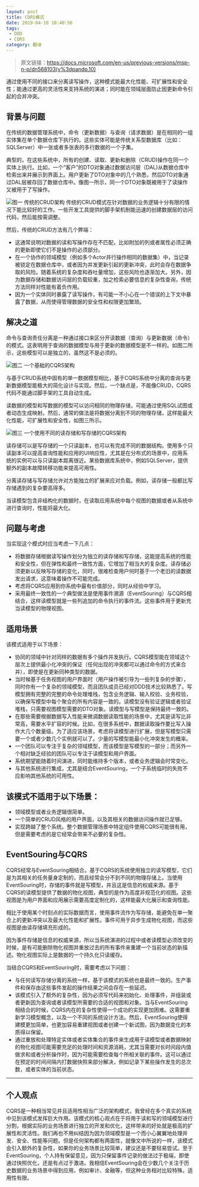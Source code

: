 ```yaml
---
layout: post
title: CQRS模式
date: 2019-04-16 10:40:56
tags: 
 - DDD
 - CQRS
category: 翻译
---
```


> 原文链接：https://docs.microsoft.com/en-us/previous-versions/msp-n-p/dn568103(v%3dpandp.10)

通过使用不同的接口来分离读写操作，这种模式能最大化性能、可扩展性和安全性；能通过更高的灵活性来支持系统的演进；同时能在领域层面防止因更新命令引起的合并冲突。

## 背景与问题

在传统的数据管理系统中，命令（更新数据）与查询（请求数据）是在相同的一组实体集在单个数据仓库下执行的。这些实体可能是传统关系型数据库（比如：SQLServer）中一张或者多张表的多行数据的一个子集。

典型的，在这些系统中，所有的创建、读取、更新和删除（CRUD)操作在同一个实体上执行。比如，一个“客户”的DTO对象通过数据访问层（DAL)从数据仓库中检索出来并展示到界面上。用户更新了DTO对象中的几个熟悉，然后DTO对象通过DAL层被存回了数据仓库中。像图一所示，同一个DTO对象既被用于了读操作又被用于了写操作。

![图一 传统的CRUD架构](https://i0.wp.com/docs.microsoft.com/en-us/previous-versions/msp-n-p/images/dn568103.da4ddd8b45993eb958a15b067e22ecfd%28en-us%2cpandp.10%29.png?w=863&ssl=1)
传统的CRUD模式在针对数据的业务逻辑十分有限的情况下能比较好的工作。一些开发工具提供的脚手架机制能迅速的创建数据层的访问代码，然后能按需调整。

然后，传统的CRUD方法有几个弊端：

* 这通常说明对数据的读和写操作存在不匹配，比如附加的列或者属性必须正确的更新即使它们不是操作的必须部分。
* 在一个协作的领域模型（例如多个Actor并行操作相同的数据集）中，当记录被锁定在数据仓库中，或者因为并发更新引起的更新冲突，此时会存在数据争取的风险。随着系统的复杂度和吞吐量增加，这些风险也逐渐加大。另外，因为数据存储和数据访问层的负载较重，加之检索必要信息的复杂性查询，传统方法同样对性能有着负作用。
* 因为一个实体同时暴露了读写操作，有可能一不小心在一个错误的上下文中暴露了数据，从而使得管理数据的安全性和权限更加繁琐。

## 解决之道

命令与查询责任分离是一种通过接口来区分开读数据（查询）与更新数据（命令）的模式。这表明用于查询的数据模型与用于更新的数据模型是不一样的。如图二所示，这些模型可以是独立的，虽然这不是必须的。

![图二 一个基础的CQRS架构](https://docs.microsoft.com/en-us/previous-versions/msp-n-p/images/dn568103.152121e2dbe656d3fa1902158422c025%28en-us%2cpandp.10%29.png)

与基于CRUD系统中固有的单一数据模型相比，基于CQRS系统中分离的查询与更新数据模型能极大的简化设计与实现。然后，一个缺点是，不能像CRUD，CQRS代码不能通过脚手架的工具自动生成。

读数据的模型和写数据的模型可以访问相同的物理存储，可能通过使用SQL试图或者动态生成映射。然后，通常的做法是将数据分离到不同的物理存储，这样能最大化性能，可扩展性和安全性，如图三所示。

![图三 一个使用不同的读存储和写存储的CQRS架构](https://docs.microsoft.com/en-us/previous-versions/msp-n-p/images/dn568103.3769b26881da48bc03c082c1965d0832%28en-us%2cpandp.10%29.png)

读存储可以是写存储的一个只读副本，也可以有完成不同的数据结构。使用多个只读副本可以提高查询性能和应用的UI响应性，尤其是在分布式的场景中，应用系统的实例可以与只读副本距离很近。某些数据库系统中，例如SQLServer，提供额外的副本故障转移功能来提高可用性。

分离读存储与写存储允许对方能独立的扩展来应对负载。例如，读存储一般都比写存储遇到的复杂要高得多。

当读模型包含非结构化的数据时，在读取应用系统中每个视图的数据或者从系统中进行查询时，性能将最大化。

## 问题与考虑

当实现这个模式时应当考虑一下几点：

* 将数据存储根据读写操作划分为独立的读存储和写存储，这能提高系统的性能和安全性，但在弹性和最终一致性方面，它增加了相当大的复杂度。读存储必须更新以反映写存储的变化，同时，很难检查用户何时基于一个老旧的读数据发出请求，这意味着操作不可能完成。
* 考虑将CQRS应用到你系统中最有价值部分，同时从经验中学习。
* 采用最终一致性的一个典型做法是使用事件溯源（EventSouring）与CQRS相结合，这样读模型就是一些列追加的命令执行的事件流。这些事件用于更新充当读模型的物理视图。

## 适用场景

该模式适用于以下场景：

* 协同的领域中针对同样的数据有多个操作并发执行。CQRS模型能在领域这个层次上提供最小化冲突的保证（任何出现的冲突都可以通过命令的方式来合并），即使是在更新同种类型的数据。
* 当时候基于任务视图的用户界面时（用户操作被引导为一些列复杂的步骤），同时你有一个复杂的领域模型，而且团队成员已经对DDD技术比较熟悉了。写模型拥有完整的完整的命令处理堆栈，包含业务逻辑、输入校验、业务校验，以确保写模型中每个聚合的所有内容是一致的。读模型没有验证逻辑或者验证堆栈，只需要视图模型需要的DTO对象。读模型与写模型是保持最终一致的。
* 在那些需要根据数据写入性能来微调数据读取性能的场景中，尤其是读写比非常高，需要水平扩容的时候。比如，在很多系统中，数据读取操作要比写入操作大几个数量级。为了适应该场景，考虑将读模型进行扩展，但是写模型只需要一个或者少数几个实例就可以了。少量的写模型能最小化冲突发生的概率。
* 一个团队可以专注于复杂的领域模型，而该模型是写模型的一部分；而另外一个相对缺乏经验的团队可以专注于读模型和用户界面。
* 系统期望能随着时间演进，同时能维持多个版本，或者业务逻辑会时常变化。
* 与其他系统进行集成，尤其是结合EventSouring，一个子系统临时的失败不应影响其他系统的可用性。

## 该模式不适用于以下场景：

* 领域模型或者业务逻辑很简单。
* 一个简单的CRUD风格的用户界面，以及其相关的数据访问操作就已足够。
* 实现跨越了整个系统。整个数据管理场景中特定组件使用CQRS可能很有用，但是需要考虑的是它经常会带来不必要的复杂性。

## EventSouring与CQRS

CQRS经常与EventSouring相结合。基于CQRS的系统使用独立的读写模型，它们是为其相关的任务量身定制的，而且经常会分不到不同的物理存储上。当使用EventSouring时，存储的事件就是写模型，并且这是信息的权威来源。基于CQRS的读模型提供了数据的物化视图，典型的是作为高度非规范化的视图。这些视图是为用户界面和应用展示需要高度定制化的，这样能最大化展示和查询性能。

相比于使用某个时刻点的实际数据而言，使用事件流作为写存储，能避免在单一聚合上的更新冲突以及最大化性能和扩展性。事件可用于异步生成物化视图，而这些视图是由读存储填充形成的。

因为事件存储是信息的权威来源，所以当系统演进的过程中或者读模型必须改变的时候，是有可能删除物化视图并重放过去的所有事件来重建一个当前状态的新描述。物化视图实际上是数据的一个持久化只读缓存。

当结合CQRS和EventSouring时，需要考虑以下问题：

* 与任何读写存储分离的系统一样，基于该模式的系统也是最终一致的。生产事件和保存由这些事件发起的操作结果之间会存在一些延迟。
* 该模式引入了额外的复杂性，因为必须写代码来初始化、处理事件，并组装或者更新因为查询或者读模型所需要的合适的视图和对象。当与EventSouring相结合的时候，CQRS内在的复杂性使得一个成功的实现更加困难。这需要重新学习模型概念，以及一个不同的系统设计方法。然后，EventSouring使得建模更加简单，也更加容易重建视图或者创建一个新试图，因为数据变化的本质得以保留。
* 通过重放和处理特定实体或者实体集合的事件来生成用于读模型或者数据映射的物化视图可能需要充足的处理时间和资源消耗，尤其当需要对长时间段内值做求和或者分析操作时，因为可能需要检查每个所相关联的事件。这可以通过在预定的时间间隔内打数据快照来部分解决，例如记录下某些操作发生的总次数，或者实体的当前状态。

---

## 个人观点

CQRS是一种相当常见并且适用性相当广泛的架构模式，我曾经在多个真实的系统中见到该模式发挥巨大作用。该模式的核心观点在于将用于读和写的领域模型进行分割，根据实际的业务场景进行独立的开发和优化，这样带来的好处就是极高的扩展性和灵活性。我们再也不用纠结因为因为领域模型是一个而小心翼翼地处理并发、安全、性能等问题。但是任何架构都有两面性，就像文中所说的一样，该模式会引入额外的复杂性，如果你的业务场景比较简单，建议还是不要轻易尝试。至于EventSouring，个人持有保留意见，因为只保留事件记录的做法过于极端，即使通过快照优化，还是有点过于激进。我相信EventSouring会在少数几个关注于历史数据的业务场景中得到应用，例如审计、金融等，但这种业务相对比较特殊，适用性有限。